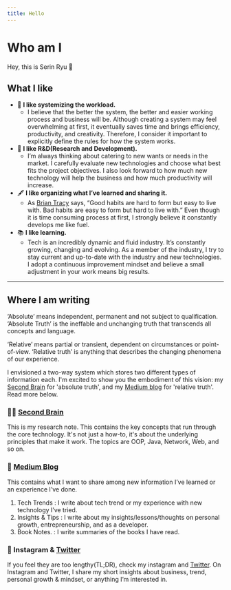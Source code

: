```yaml
---
title: Hello
---
```


# Who am I
Hey, this is Serin Ryu 👋

## What I like

- 🎡 **I like systemizing the workload.**
  - I believe that the better the system, the better and easier working process and business will be. Although creating a system may feel overwhelming at first, it eventually saves time and brings efficiency, productivity, and creativity. Therefore, I consider it important to explicitly define the rules for how the system works.
- 🔭 **I like R&D(Research and Development).** 
  - I’m always thinking about catering to new wants or needs in the market. I carefully evaluate new technologies and choose what best fits the project objectives. I also look forward to how much new technology will help the business and how much productivity will increase.
- 🖋️ **I like organizing what I’ve learned and sharing it.**
  - As [Brian Tracy](https://www.youtube.com/watch?v=nu5I85_YAak) says, “Good habits are hard to form but easy to live with. Bad habits are easy to form but hard to live with.” Even though it is time consuming process at first, I strongly believe it constantly develops me like fuel.
- 📚 **I like learning.**
  - Tech is an incredibly dynamic and fluid industry. It’s constantly growing, changing and evolving. As a member of the industry, I try to stay current and up-to-date with the industry and new technologies. I adopt a continuous improvement mindset and believe a small adjustment in your work means big results.

---

## Where I am writing

‘Absolute’ means independent, permanent and not subject to qualification. ‘Absolute Truth’ is the ineffable and unchanging truth that transcends all concepts and language.

‘Relative’ means partial or transient, dependent on circumstances or point-of-view. ‘Relative truth’ is anything that describes the changing phenomena of our experience.

I envisioned a two-way system which stores two different types of information each.  I'm excited to show you the embodiment of this vision: my [Second Brain](https://mysecondbrain.vercel.app/) for 'absolute truth', and my [Medium blog](https://serinryu.medium.com/) for 'relative truth'. Read more below.


### ✍🏻 [Second Brain](https://mysecondbrain.vercel.app/)
This is my research note. This contains the key concepts that run through the core technology. It's not just a how-to, it's about the underlying principles that make it work. The topics are OOP, Java, Network, Web, and so on.

### 📠 [Medium Blog](https://serinryu.medium.com/)
This contains what I want to share among new information I’ve learned or an experience I’ve done. 
1. Tech Trends : I write about tech trend or my experience with new technology I’ve tried. 
2. Insights & Tips : I write about my insights/lessons/thoughts on personal growth, entrepreneurship, and as a developer.
3. Book Notes. : I write summaries of the books I have read.


### 💌 Instagram & [Twitter](https://twitter.com/serinryu)
If you feel they are too lengthy(TL;DR), check my instagram and [Twitter](https://twitter.com/serinryu). On Instagram and Twitter, I share my short insights about business, trend, personal growth & mindset, or anything I’m interested in.
